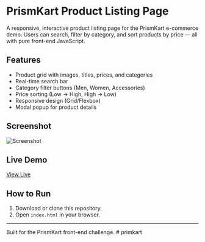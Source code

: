 # PrismKart Product Listing Page

A responsive, interactive product listing page for the PrismKart e-commerce demo. Users can search, filter by category, and sort products by price — all with pure front-end JavaScript.

## Features
- Product grid with images, titles, prices, and categories
- Real-time search bar
- Category filter buttons (Men, Women, Accessories)
- Price sorting (Low → High, High → Low)
- Responsive design (Grid/Flexbox)
- Modal popup for product details

## Screenshot
![Screenshot](screenshot.png)

## Live Demo
[View Live](#)

## How to Run
1. Download or clone this repository.
2. Open `index.html` in your browser.

---
Built for the PrismKart front-end challenge. #   p r i m k a r t  
 